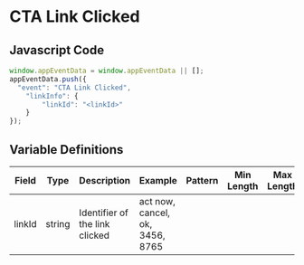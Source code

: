 # CTA Link Clicked

### 

## Javascript Code
```js
window.appEventData = window.appEventData || [];
appEventData.push({
  "event": "CTA Link Clicked",
    "linkInfo": {
        "linkId": "<linkId>"
    }
});
```

## Variable Definitions

|Field|Type|Description|Example|Pattern|Min Length|Max Length|Minimum|Maximum|Multiple Of|
| --- | --- | --- | --- | --- | --- | --- | --- | --- | --- |
|linkId|string|Identifier of the link clicked|act now, cancel, ok, 3456, 8765|||||||
